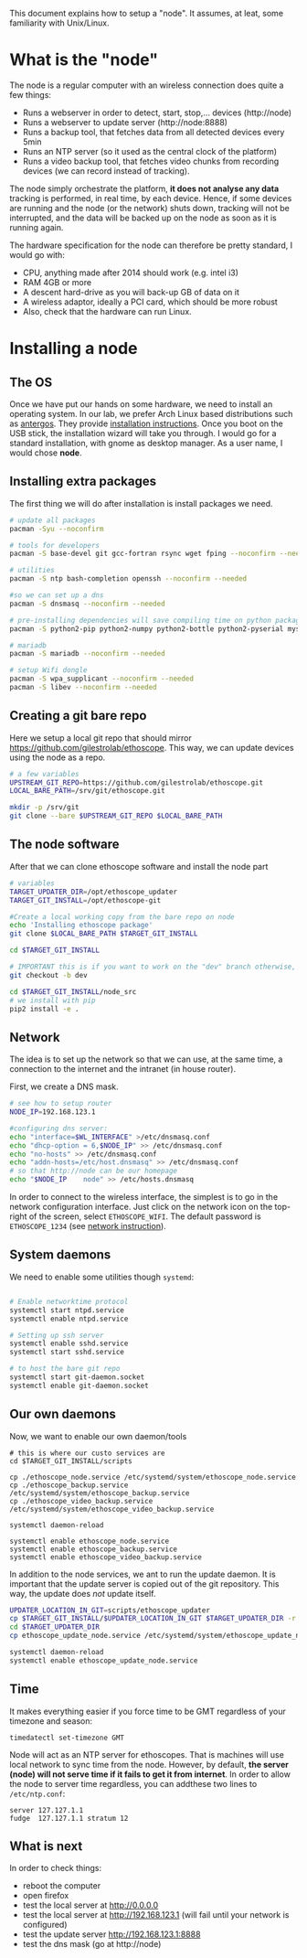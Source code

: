 This document explains how to setup a "node".
It assumes, at leat, some familiarity with Unix/Linux.

What is the "node"
======================

The node is a regular computer with an wireless connection does quite a few things:

* Runs a webserver in order to detect, start, stop,... devices (http://node)
* Runs a webserver to update server (http://node:8888)
* Runs a backup tool, that fetches data from all detected devices every 5min
* Runs an NTP server (so it used as the central clock of the platform)
* Runs a video backup tool, that fetches video chunks from recording devices (we can record instead of tracking).

The node simply orchestrate the platform, **it does not analyse any data** tracking is performed, in real time, by each device.
Hence, if some devices are running and the node (or the network) shuts down, tracking will not be interrupted, and the data will be backed up on the node as soon as it is running again.

The hardware specification for the node can therefore be pretty standard, I would go with:

* CPU, anything made after 2014 should work (e.g. intel i3)
* RAM 4GB or more
* A descent hard-drive as you will back-up GB of data on it
* A wireless adaptor, ideally a PCI card, which should be more robust
* Also, check that the hardware can run Linux.

Installing a node
=======================

The OS
--------------

Once we have put our hands on some hardware, we need to install an operating system.
In our lab, we prefer Arch Linux based distributions such as [antergos](https://antergos.com/try-it).
They provide [installation instructions](https://antergos.com/wiki/install/create-a-working-live-usb/).
Once you boot on the USB stick, the installation wizard will take you through. I would go for a standard installation, with gnome as desktop manager.
As a user name, I would chose **node**.

Installing extra packages
----------------------------------

The first thing we will do after installation is install packages we need.

```sh
# update all packages
pacman -Syu --noconfirm

# tools for developers
pacman -S base-devel git gcc-fortran rsync wget fping --noconfirm --needed

# utilities
pacman -S ntp bash-completion openssh --noconfirm --needed

#so we can set up a dns
pacman -S dnsmasq --noconfirm --needed

# pre-installing dependencies will save compiling time on python packages
pacman -S python2-pip python2-numpy python2-bottle python2-pyserial mysql-python python2-netifaces python2-cherrypy python2-futures --noconfirm --needed

# mariadb
pacman -S mariadb --noconfirm --needed

# setup Wifi dongle
pacman -S wpa_supplicant --noconfirm --needed
pacman -S libev --noconfirm --needed
```

Creating a git bare repo
---------------------------------
Here we setup a local git repo that should mirror https://github.com/gilestrolab/ethoscope.
This way, we can update devices using the node as a repo.

```sh
# a few variables
UPSTREAM_GIT_REPO=https://github.com/gilestrolab/ethoscope.git
LOCAL_BARE_PATH=/srv/git/ethoscope.git

mkdir -p /srv/git
git clone --bare $UPSTREAM_GIT_REPO $LOCAL_BARE_PATH
```

The node software
--------------------------------
After that we can clone ethoscope software and install the node part

```sh
# variables
TARGET_UPDATER_DIR=/opt/ethoscope_updater
TARGET_GIT_INSTALL=/opt/ethoscope-git

#Create a local working copy from the bare repo on node
echo 'Installing ethoscope package'
git clone $LOCAL_BARE_PATH $TARGET_GIT_INSTALL

cd $TARGET_GIT_INSTALL

# IMPORTANT this is if you want to work on the "dev" branch otherwise, you are using "master"
git checkout -b dev

cd $TARGET_GIT_INSTALL/node_src
# we install with pip
pip2 install -e .
```


Network
-----------------

The idea is to set up the network so that we can use, at the same time, a connection to the internet and the intranet (in house router).

First, we create a DNS mask.

```sh
# see how to setup router
NODE_IP=192.168.123.1

#configuring dns server:
echo "interface=$WL_INTERFACE" >/etc/dnsmasq.conf
echo "dhcp-option = 6,$NODE_IP" >> /etc/dnsmasq.conf
echo "no-hosts" >> /etc/dnsmasq.conf
echo "addn-hosts=/etc/host.dnsmasq" >> /etc/dnsmasq.conf
# so that http://node can be our homepage
echo "$NODE_IP    node" >> /etc/hosts.dnsmasq
```

In order to connect to the wireless interface, the simplest is to go in the network configuration interface.
Just click on the network icon on the top-right of the screen, select `ETHOSCOPE_WIFI`. The default password is `ETHOSCOPE_1234` (see [network instruction](network.md)).

System daemons
-----------------------------

We need to enable some utilities though `systemd`:

```sh

# Enable networktime protocol
systemctl start ntpd.service
systemctl enable ntpd.service

# Setting up ssh server
systemctl enable sshd.service
systemctl start sshd.service

# to host the bare git repo
systemctl start git-daemon.socket
systemctl enable git-daemon.socket

```

Our own daemons
--------------------

Now, we want to enable our own daemon/tools

```
# this is where our custo services are
cd $TARGET_GIT_INSTALL/scripts

cp ./ethoscope_node.service /etc/systemd/system/ethoscope_node.service
cp ./ethoscope_backup.service /etc/systemd/system/ethoscope_backup.service
cp ./ethoscope_video_backup.service /etc/systemd/system/ethoscope_video_backup.service

systemctl daemon-reload

systemctl enable ethoscope_node.service
systemctl enable ethoscope_backup.service
systemctl enable ethoscope_video_backup.service
```

In addition to the node services, we ant to run the update daemon.
It is important that the update server is copied out of the git repository. This way, the update does *not* update itself.

```sh
UPDATER_LOCATION_IN_GIT=scripts/ethoscope_updater
cp $TARGET_GIT_INSTALL/$UPDATER_LOCATION_IN_GIT $TARGET_UPDATER_DIR -r
cd $TARGET_UPDATER_DIR
cp ethoscope_update_node.service /etc/systemd/system/ethoscope_update_node.service

systemctl daemon-reload
systemctl enable ethoscope_update_node.service
```



Time
----------

It makes everything easier if you force time to be GMT regardless of your timezone and season:

```
timedatectl set-timezone GMT
```

Node will act as an NTP server for ethoscopes. 
That is machines will use local network to sync time from the node.
However, by default, **the server (node) will not serve time if it fails to get it from internet**.
In order to allow the node to server time regardless, you can addthese two lines to `/etc/ntp.conf`:

```
server 127.127.1.1
fudge  127.127.1.1 stratum 12
```



What is next
-----------------------
In order to check things:

* reboot the computer
* open firefox
* test the local server at http://0.0.0.0
* test the local server at http://192.168.123.1 (will fail until your network is configured)
* test the update server http://192.168.123.1:8888
* test the dns mask (go at http://node)



 



